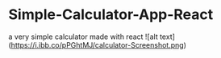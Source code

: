 # Simple-Calculator-App-React
a very simple calculator made with react
![alt text] (https://i.ibb.co/pPGhtMJ/calculator-Screenshot.png)
